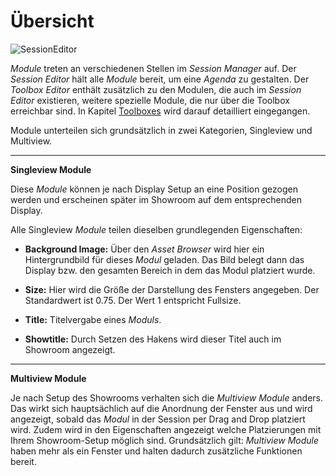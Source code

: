 # Übersicht



![SessionEditor](../img/Manager/Overview.PNG) 



*Module* treten an verschiedenen Stellen im *Session Manager* auf. Der *Session Editor* hält alle *Module* bereit, um eine *Agenda* zu gestalten. Der *Toolbox Editor* enthält zusätzlich zu den Modulen, die auch im *Session Editor* existieren, weitere spezielle Module, die nur über die Toolbox erreichbar sind. In Kapitel [Toolboxes](007_toolbox.md) wird darauf detailliert eingegangen. 


Module unterteilen sich grundsätzlich in zwei Kategorien, Singleview und Multiview.

***


 **Singleview Module** 

Diese *Module* können je nach Display Setup an eine Position gezogen werden und erscheinen später im Showroom auf dem entsprechenden Display. 

Alle Singleview *Module* teilen dieselben grundlegenden Eigenschaften: 



   - **Background Image:** Über den *Asset Browser* wird hier ein Hintergrundbild für dieses *Modul* geladen. Das Bild belegt dann das Display bzw. den gesamten Bereich in dem das Modul platziert wurde. 



   - **Size:** Hier wird die Größe der Darstellung des Fensters angegeben. Der Standardwert ist 0.75. Der Wert 1 entspricht Fullsize. 



   - **Title:** Titelvergabe eines *Moduls*. 



   - **Showtitle:** Durch Setzen des Hakens wird dieser Titel auch im Showroom angezeigt.  




***
**Multiview Module**

Je nach Setup des Showrooms verhalten sich die *Multiview Module* anders. Das wirkt sich hauptsächlich auf die Anordnung der Fenster aus und wird angezeigt, sobald das *Modul* in der Session per Drag and Drop platziert wird. Zudem wird in den Eigenschaften angezeigt welche Platzierungen mit Ihrem Showroom-Setup möglich sind. Grundsätzlich gilt: *Multiview Module* haben mehr als ein Fenster und halten dadurch zusätzliche Funktionen bereit. 
